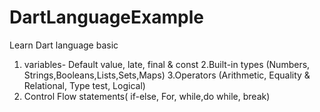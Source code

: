 # DartLanguageExample
Learn Dart language basic
1. variables- Default value, late, final & const
2.Built-in types (Numbers, Strings,Booleans,Lists,Sets,Maps)
3.Operators (Arithmetic, Equality & Relational, Type test, Logical)
4. Control Flow statements( if-else, For, while,do while, break)
